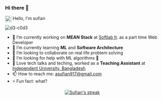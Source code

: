 ### Hi there 👋
<a href="https://www.facebook.com/abusauri.sufian.5/">
  <img align="left" alt="Sufian's Facebook" width="22px" src="https://raw.githubusercontent.com/peterthehan/peterthehan/main/assets/facebook.svg" />
</a>
Hello, I'm sufian 
<p align="left"> <img src="https://komarev.com/ghpvc/?username=d3-c0d3" alt="d3-c0d3" /> </p>

- 🔭 I’m currently working on **MEAN Stack** at [Softlab It](https://softlabit.com/). as a part time Web Developer
- 🌱 I’m currently learning **ML** and **Software Architecture**
- 👯 I’m looking to collaborate on real life problem solving
- 🤔 I’m looking for help with ML algorithms 🥺
- 🖤 Love tech talks and teching, worked as a **Teaching Assistant** at [Independent University, Bangladesh](http://www.iub.edu.bd/)
- 📫 How to reach me: asufian917@gmail.com
- ⚡ Fun fact: what?

<p align="center">
    <a href="https://github.com/d3-c0d3/github-readme-streak-stats">
        <img title="🔥 Get streak stats for your profile at git.io/streak-stats" alt="Sufian's streak" src="https://github-readme-streak-stats.herokuapp.com/?user=d3-c0d3&theme=black-ice&hide_border=true&stroke=0000&background=060A0CD0"/>
    </a>
</p>
